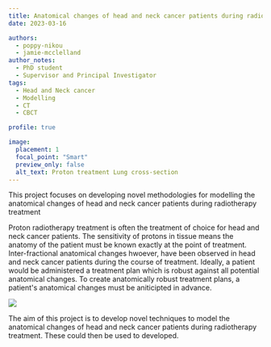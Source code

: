 ```yaml
---
title: Anatomical changes of head and neck cancer patients during radiotherapy treatment
date: 2023-03-16

authors: 
  - poppy-nikou
  - jamie-mcclelland
author_notes:
  - PhD student
  - Supervisor and Principal Investigator
tags:
  - Head and Neck cancer
  - Modelling
  - CT 
  - CBCT

profile: true

image:
  placement: 1
  focal_point: "Smart"
  preview_only: false
  alt_text: Proton treatment Lung cross-section
---
```


This project focuses on developing novel methodologies for modelling the anatomical changes of head and neck cancer patients during radiotherapy treatment

<!--more-->

Proton radiotherapy treatment is often the treatment of choice for head and neck cancer patients. The sensitivity of protons in tissue means the anatomy of the patient must be known exactly at the point of treatment. Inter-fractional anatomical changes hwoever, have been observed in head and neck cancer patients during the course of treatment. Ideally, a patient would be administered a treatment plan which is robust against all potential anatomical changes. To create anatomically robust treatment plans, a patient's anatomical changes must be aniticipted in advance.

![](/hn_gif.gif)

The aim of this project is to develop novel techniques to model the anatomical changes of head and neck cancer patients during radiotherapy treatment. These could then be used to developed.




